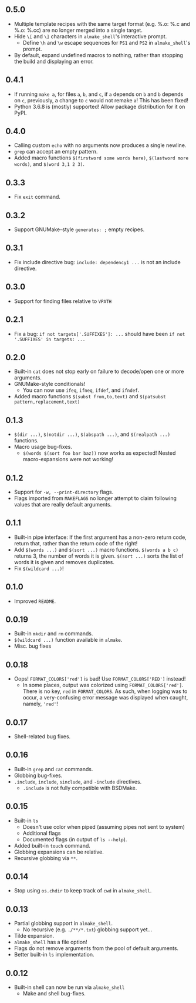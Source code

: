 ## 0.5.0
 * Multiple template recipes with the same target format (e.g. %.o: %.c and %.o: %.cc)
   are no longer merged into a single target.
 * Hide `\[` and `\]` characters in `almake_shell`'s interactive prompt.
   * Define `\h` and `\w` escape sequences for `PS1` and `PS2` in `almake_shell`'s prompt.
 * By default, expand undefined macros to nothing, rather than stopping the build and displaying an error.

## 0.4.1
 * If running `make a`, for files `a`, `b`, and `c`, if `a` depends on `b` and 
      `b` depends on `c`, previously, a change to `c` would not remake `a`! This has been fixed!
 * Python 3.6.8 is (mostly) supported! Allow package distribution for it on PyPI.

## 0.4.0
 * Calling custom `echo` with no arguments now produces a single newline.
 * `grep` can accept an empty pattern.
 * Added macro functions `$(firstword some words here)`, `$(lastword more words)`, and `$(word 3,1 2 3)`.

## 0.3.3
 * Fix `exit` command.

## 0.3.2
 * Support GNUMake-style `generates: ;` empty recipes.

## 0.3.1
 * Fix include directive bug: `include: dependency1 ...` is not an include directive.

## 0.3.0
 * Support for finding files relative to `VPATH`

## 0.2.1
 * Fix a bug: `if not targets['.SUFFIXES']: ...` should have been `if not '.SUFFIXES' in targets: ...` 

## 0.2.0
 * Built-in `cat` does not stop early on failure to decode/open one or more arguments.
 * GNUMake-style conditionals!
    * You can now use `ifeq`, `ifneq`, `ifdef`, and `ifndef`.
 * Added macro functions `$(subst from,to,text)` and `$(patsubst pattern,replacement,text)`

## 0.1.3
 * `$(dir ...)`, `$(notdir ...)`, `$(abspath ...)`, and `$(realpath ...)` functions.
 * Macro usage bug-fixes.
    * `$(words $(sort foo bar baz))` now works as expected! Nested macro-expansions were not working!

## 0.1.2
 * Support for `-w, --print-directory` flags.
 * Flags imported from `MAKEFLAGS` no longer attempt to claim following values that are really default arguments.

## 0.1.1
 * Built-in pipe interface: If the first argument has a non-zero return code, return that, rather than the return code of the right!
 * Add `$(words ...)` and `$(sort ...)` macro functions. `$(words a b c)` returns 3, the number of words it is given. `$(sort ...)` sorts the  list of words it is given and removes duplicates.
 * Fix `$(wildcard ...)`!

## 0.1.0
 * Improved `README`.

## 0.0.19
 * Built-in `mkdir` and `rm` commands.
 * `$(wildcard ...)` function available in `almake`.
 * Misc. bug fixes 

## 0.0.18
 * Oops! `FORMAT_COLORS['red']` is bad! Use `FORMAT_COLORS['RED']` instead!
    * In some places, output was colorized using `FORMAT_COLORS['red']`. There is no key, `red` in `FORMAT_COLORS`. As such, when logging was to occur, a very-confusing error message was displayed when caught, namely, `'red'`!

## 0.0.17
 * Shell-related bug fixes.

## 0.0.16
 * Built-in `grep` and `cat` commands.
 * Globbing bug-fixes.
 * `.include`, `include`, `sinclude`, and `-include` directives.
    * `.include` is not fully compatible with BSDMake.

## 0.0.15
 * Built-in `ls`
    * Doesn't use color when piped (assuming pipes not sent to system)
    * Additional flags
    * Documented flags (in output of `ls --help`).
 * Added built-in `touch` command.
 * Globbing expansions can be relative.
 * Recursive globbing via `**`.

## 0.0.14
 * Stop using `os.chdir` to keep track of `cwd` in `almake_shell`.

## 0.0.13
 * Partial globbing support in `almake_shell`.
    * No recursive (e.g. `./**/*.txt`) globbing support yet...
 * Tilde expansion.
 * `almake_shell` has a file option!
 * Flags do not remove arguments from the pool of default arguments.
 * Better built-in `ls` implementation.

## 0.0.12
 * Built-in shell can now be run via `almake_shell`
    * Make and shell bug-fixes.
